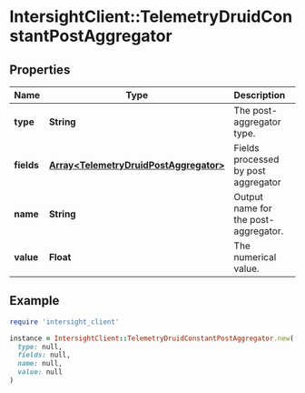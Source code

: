 # IntersightClient::TelemetryDruidConstantPostAggregator

## Properties

| Name | Type | Description | Notes |
| ---- | ---- | ----------- | ----- |
| **type** | **String** | The post-aggregator type. |  |
| **fields** | [**Array&lt;TelemetryDruidPostAggregator&gt;**](TelemetryDruidPostAggregator.md) | Fields processed by post aggregator | [optional] |
| **name** | **String** | Output name for the post-aggregator. | [optional] |
| **value** | **Float** | The numerical value. | [optional] |

## Example

```ruby
require 'intersight_client'

instance = IntersightClient::TelemetryDruidConstantPostAggregator.new(
  type: null,
  fields: null,
  name: null,
  value: null
)
```

